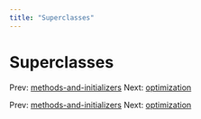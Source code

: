 ```yaml
---
title: "Superclasses"
---
```


# Superclasses

Prev: [methods-and-initializers](methods-and-initializers.md)
Next: [optimization](optimization.md)

Prev: [methods-and-initializers](methods-and-initializers.md)
Next: [optimization](optimization.md)
